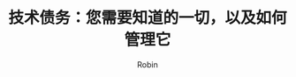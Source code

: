 ---
layout: post
author: Robin
title: 技术债务：您需要知道的一切，以及如何管理它
tags: 技术人生
categories:
- 技术人生
cover: '/assets/transition/cover.jpg'
---